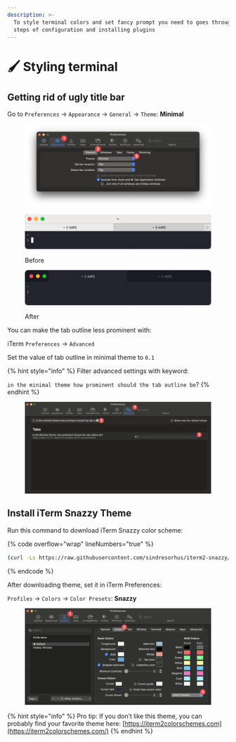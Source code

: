 ```yaml
---
description: >-
  To style terminal colors and set fancy prompt you need to goes through few
  steps of configuration and installing plugins
---
```


# 🖌️ Styling terminal



## Getting rid of ugly title bar

Go to `Preferences` -> `Appearance` -> `General` ->  `Theme`: **Minimal**

<figure><img src="../.gitbook/assets/CleanShot 2024-03-19 at 11.37.12@2x.png" alt=""><figcaption></figcaption></figure>

<figure><img src="../.gitbook/assets/1OLWAQf2Vw-MgkcGWAjOQ-A.gif" alt=""><figcaption><p>Before</p></figcaption></figure>

<figure><img src="../.gitbook/assets/1CVjNim2kFu7mA5CtI_Pnow.gif" alt=""><figcaption><p>After</p></figcaption></figure>

You can make the tab outline less prominent with:

iTerm `Preferences` -> `Advanced`

Set the value of tab outline in minimal theme to `0.1`

{% hint style="info" %}
Filter advanced settings with keyword:&#x20;

`in the minimal theme how prominent should the tab outline be`?
{% endhint %}

<figure><img src="../.gitbook/assets/CleanShot 2024-03-19 at 11.44.17@2x.png" alt=""><figcaption></figcaption></figure>



## Install iTerm Snazzy Theme

Run this command to download iTerm Snazzy color scheme:

{% code overflow="wrap" lineNumbers="true" %}
```bash
(curl -Ls https://raw.githubusercontent.com/sindresorhus/iterm2-snazzy/main/Snazzy.itermcolors > /tmp/Snazzy.itermcolors && open /tmp/Snazzy.itermcolors)
```
{% endcode %}

After downloading theme, set it in iTerm Preferences:

`Profiles` -> `Colors` -> `Color Presets`: **Snazzy**

<figure><img src="../.gitbook/assets/CleanShot 2024-03-19 at 12.30.18@2x.png" alt=""><figcaption></figcaption></figure>

{% hint style="info" %}
Pro tip: If you don’t like this theme, you can probably find your favorite theme here: [https://iterm2colorschemes.com](https://iterm2colorschemes.com/)
{% endhint %}

